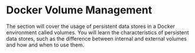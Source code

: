 # Docker Volume Management

The section will cover the usage of persistent data stores in a Docker environment called volumes. You will learn the characteristics of persistent data stores, such as the difference between internal and external volumes and how and when to use them.
